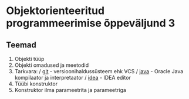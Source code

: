 # Objektorienteeritud programmeerimise õppeväljund 3
## Teemad
1) Objekti tüüp
2) Objekti omadused ja meetodid
3) Tarkvara:
/ [git](https://git-scm.com/download/win) - versioonihaldussüsteem ehk VCS
/ [java](https://www.oracle.com/technetwork/java/javase/downloads/jdk11-downloads-5066655.html) - Oracle Java kompilaator ja interpretaator
/ [idea](https://www.jetbrains.com/idea/) - IDEA editor
4) Tüübi konstruktor
5) Konstruktor ilma parameetrita ja parameetriga